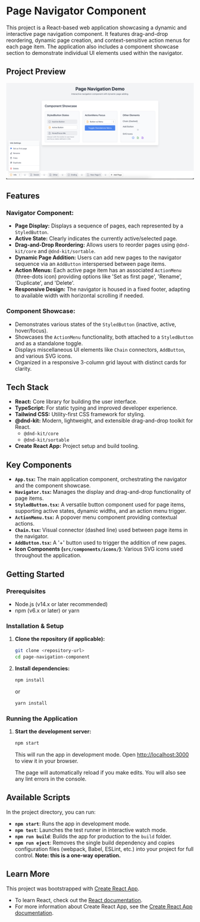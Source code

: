 # Page Navigator Component

This project is a React-based web application showcasing a dynamic and interactive page navigation component. It features drag-and-drop reordering, dynamic page creation, and context-sensitive action menus for each page item. The application also includes a component showcase section to demonstrate individual UI elements used within the navigator.

## Project Preview

![Page Navigator Preview](./public/Image.png)

## Features

### Navigator Component:
- **Page Display:** Displays a sequence of pages, each represented by a `StyledButton`.
- **Active State:** Clearly indicates the currently active/selected page.
- **Drag-and-Drop Reordering:** Allows users to reorder pages using `@dnd-kit/core` and `@dnd-kit/sortable`.
- **Dynamic Page Addition:** Users can add new pages to the navigator sequence via an `AddButton` interspersed between page items.
- **Action Menus:** Each active page item has an associated `ActionMenu` (three-dots icon) providing options like 'Set as first page', 'Rename', 'Duplicate', and 'Delete'.
- **Responsive Design:** The navigator is housed in a fixed footer, adapting to available width with horizontal scrolling if needed.

### Component Showcase:
- Demonstrates various states of the `StyledButton` (inactive, active, hover/focus).
- Showcases the `ActionMenu` functionality, both attached to a `StyledButton` and as a standalone toggle.
- Displays miscellaneous UI elements like `Chain` connectors, `AddButton`, and various SVG icons.
- Organized in a responsive 3-column grid layout with distinct cards for clarity.

## Tech Stack

- **React:** Core library for building the user interface.
- **TypeScript:** For static typing and improved developer experience.
- **Tailwind CSS:** Utility-first CSS framework for styling.
- **@dnd-kit:** Modern, lightweight, and extensible drag-and-drop toolkit for React.
  - `@dnd-kit/core`
  - `@dnd-kit/sortable`
- **Create React App:** Project setup and build tooling.

## Key Components

- **`App.tsx`:** The main application component, orchestrating the navigator and the component showcase.
- **`Navigator.tsx`:** Manages the display and drag-and-drop functionality of page items.
- **`StyledButton.tsx`:** A versatile button component used for page items, supporting active states, dynamic widths, and an action menu trigger.
- **`ActionMenu.tsx`:** A popover menu component providing contextual actions.
- **`Chain.tsx`:** Visual connector (dashed line) used between page items in the navigator.
- **`AddButton.tsx`:** A '+' button used to trigger the addition of new pages.
- **Icon Components (`src/components/icons/`)**: Various SVG icons used throughout the application.

## Getting Started

### Prerequisites

- Node.js (v14.x or later recommended)
- npm (v6.x or later) or yarn

### Installation & Setup

1.  **Clone the repository (if applicable):**
    ```bash
    git clone <repository-url>
    cd page-navigation-component
    ```

2.  **Install dependencies:**
    ```bash
    npm install
    ```
    or
    ```bash
    yarn install
    ```

### Running the Application

1.  **Start the development server:**
    ```bash
    npm start
    ```
    This will run the app in development mode.
    Open [http://localhost:3000](http://localhost:3000) to view it in your browser.

    The page will automatically reload if you make edits. You will also see any lint errors in the console.

## Available Scripts

In the project directory, you can run:

-   **`npm start`**: Runs the app in development mode.
-   **`npm test`**: Launches the test runner in interactive watch mode.
-   **`npm run build`**: Builds the app for production to the `build` folder.
-   **`npm run eject`**: Removes the single build dependency and copies configuration files (webpack, Babel, ESLint, etc.) into your project for full control. **Note: this is a one-way operation.**

## Learn More

This project was bootstrapped with [Create React App](https://github.com/facebook/create-react-app).
- To learn React, check out the [React documentation](https://reactjs.org/).
- For more information about Create React App, see the [Create React App documentation](https://facebook.github.io/create-react-app/docs/getting-started).
